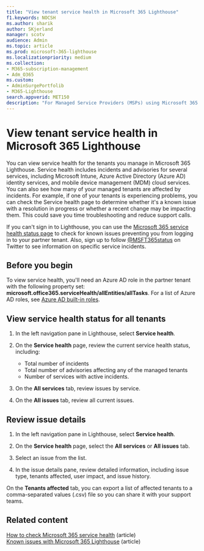 ```yaml
---
title: "View tenant service health in Microsoft 365 Lighthouse"
f1.keywords: NOCSH
ms.author: sharik
author: SKjerland
manager: scotv
audience: Admin
ms.topic: article
ms.prod: microsoft-365-lighthouse
ms.localizationpriority: medium
ms.collection:
- M365-subscription-management
- Adm_O365
ms.custom:
- AdminSurgePortfolib
- M365-Lighthouse                         
search.appverid: MET150
description: "For Managed Service Providers (MSPs) using Microsoft 365 Lighthouse, learn how view tenant service health."
---
```


# View tenant service health in Microsoft 365 Lighthouse

You can view service health for the tenants you manage in Microsoft 365 Lighthouse. Service health includes incidents and advisories for several services, including Microsoft Intune, Azure Active Directory (Azure AD) identity services, and mobile device management (MDM) cloud services. You can also see how many of your managed tenants are affected by incidents. For example, if one of your tenants is experiencing problems, you can check the Service health page to determine whether it's a known issue with a resolution in progress or whether a recent change may be impacting them. This could save you time troubleshooting and reduce support calls.

If you can't sign in to Lighthouse, you can use the [Microsoft 365 service health status page](https://status.office365.com/) to check for known issues preventing you from logging in to your partner tenant. Also, sign up to follow [@MSFT365status](https://twitter.com/MSFT365Status) on Twitter to see information on specific service incidents.

## Before you begin

To view service health, you'll need an Azure AD role in the partner tenant with the following property set: **microsoft.office365.serviceHealth/allEntities/allTasks**. For a list of Azure AD roles, see [Azure AD built-in roles](/azure/active-directory/roles/permissions-reference).

## View service health status for all tenants

1. In the left navigation pane in Lighthouse, select **Service health**.

2. On the **Service health** page, review the current service health status, including:

   - Total number of incidents
   - Total number of advisories affecting any of the managed tenants
   - Number of services with active incidents.

3. On the **All services** tab, review issues by service.

4. On the **All issues** tab, review all current issues.

## Review issue details

1. In the left navigation pane in Lighthouse, select **Service health**.

2. On the **Service health** page, select the **All services** or **All issues** tab.

3. Select an issue from the list.

4. In the issue details pane, review detailed information, including issue type, tenants affected, user impact, and issue history.

On the **Tenants affected** tab, you can export a list of affected tenants to a comma-separated values (.csv) file so you can share it with your support teams.

## Related content

[How to check Microsoft 365 service health](/microsoft-365/enterprise/view-service-health) (article)\
[Known issues with Microsoft 365 Lighthouse](m365-lighthouse-known-issues.md) (article)
